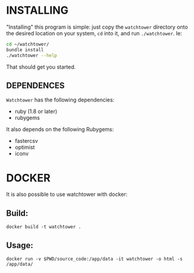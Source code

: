 INSTALLING
==========
"Installing" this program is simple: just copy the `watchtower` directory
onto the desired location on your system, `cd` into it, and run
`./watchtower`. Ie:

```bash
cd ~/watchtower/
bundle install
./watchtower --help
```

That should get you started.

DEPENDENCES
-----------
`Watchtower` has the following dependencies:

* ruby (1.8 or later)
* rubygems

It also depends on the following Rubygems:
* fastercsv
* optimist
* iconv

DOCKER
======

It is also possible to use watchtower with docker:

Build:
------

```
docker build -t watchtower .
```

Usage:
------

```
docker run -v $PWD/source_code:/app/data -it watchtower -o html -s /app/data/
```
